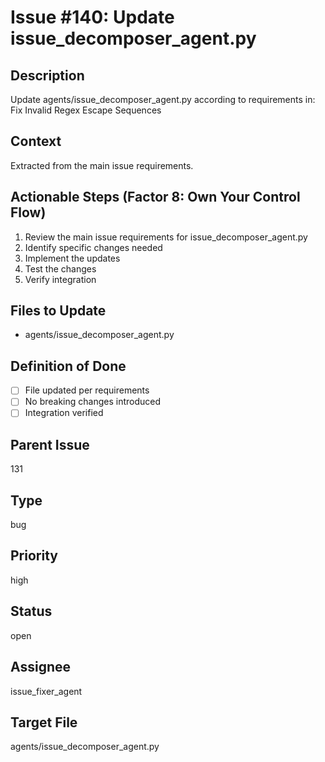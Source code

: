 # Issue #140: Update issue_decomposer_agent.py

## Description
Update agents/issue_decomposer_agent.py according to requirements in: Fix Invalid Regex Escape Sequences

## Context
Extracted from the main issue requirements.

## Actionable Steps (Factor 8: Own Your Control Flow)
1. Review the main issue requirements for issue_decomposer_agent.py
2. Identify specific changes needed
3. Implement the updates
4. Test the changes
5. Verify integration

## Files to Update
- agents/issue_decomposer_agent.py

## Definition of Done
- [ ] File updated per requirements
- [ ] No breaking changes introduced
- [ ] Integration verified

## Parent Issue
131

## Type
bug

## Priority
high

## Status
open

## Assignee
issue_fixer_agent

## Target File
agents/issue_decomposer_agent.py
